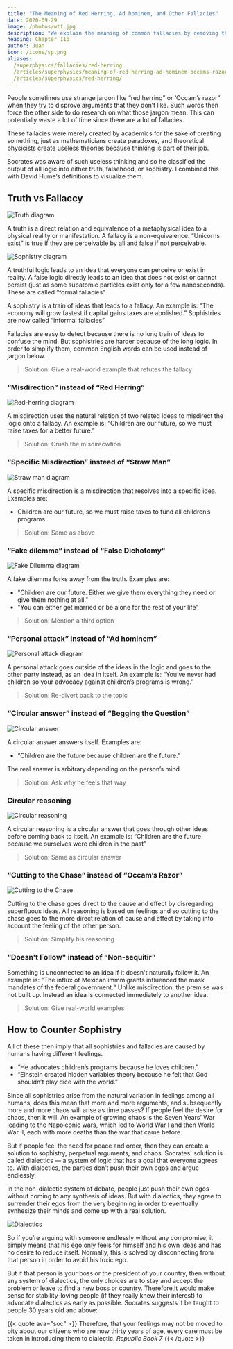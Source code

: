 ```yaml
---
title: "The Meaning of Red Herring, Ad hominem, and Other Fallacies"
date: 2020-09-29
image: /photos/wtf.jpg
description: "We explain the meaning of common fallacies by removing the jargon"
heading: Chapter 11b
author: Juan
icon: /icons/sp.png
aliases:
  /superphysics/fallacies/red-herring
  /articles/superphysics/meaning-of-red-herring-ad-hominem-occams-razor
  /articles/superphysics/red-herring/
---
```



People sometimes use strange jargon like “red herring” or ‘Occam’s razor” when they try to disprove arguments that they don’t like. Such words then force the other side to do research on what those jargon mean. This can potentially waste a lot of time since there are a lot of fallacies. 

These fallacies were merely created by academics for the sake of creating something, just as mathematicians create paradoxes, and theoretical physicists create useless theories because thinking is part of their job.

Socrates was aware of such useless thinking and so he classified the output of all logic into either truth, falsehood, or sophistry. I combined this with David Hume’s definitions to visualize them.


## Truth vs Fallaccy

![Truth diagram](/graphics/truth.jpg)
<!-- ![](https://sorasystem.sirv.com/graphics/f-truth.jpg) -->

<!-- https://sorasystem.sirv.com/graphics/f-actualmisdirection.jpg
https://sorasystem.sirv.com/graphics/f-attack.jpg
https://sorasystem.sirv.com/graphics/f-circ.jpg
https://sorasystem.sirv.com/graphics/f-circr.jpg
https://sorasystem.sirv.com/graphics/f-cut.jpg -->

A truth is a direct relation and equivalence of a metaphysical idea to a physical reality or manifestation. A fallacy is a non-equivalence. “Unicorns exist” is true if they are perceivable by all and false if not perceivable.

![Sophistry diagram](/graphics/logic/sophistry.jpg)

A truthful logic leads to an idea that everyone can perceive or exist in reality. A false logic directly leads to an idea that does not exist or cannot persist (just as some subatomic particles exist only for a few nanoseconds). These are called “formal fallacies”

A sophistry is a train of ideas that leads to a fallacy. An example is: “The economy will grow fastest if capital gains taxes are abolished.” Sophistries are now called “informal fallacies”

Fallacies are easy to detect because there is no long train of ideas to confuse the mind. But sophistries are harder because of the long logic. In order to simplify them, common English words can be used instead of jargon below.

> Solution: Give a real-world example that refutes the fallacy


### “Misdirection” instead of “Red Herring”

![Red-herring diagram](/graphics/misdirection.jpg)

A misdirection uses the natural relation of two related ideas to misdirect the logic onto a fallacy. An example is: “Children are our future, so we must raise taxes for a better future.”

> Solution: Crush the misdirecwtion


### “Specific Misdirection” instead of “Straw Man”

![Straw man diagram](https://sorasystem.sirv.com/graphics/f-actualmisdirection.jpg)

A specific misdirection is a misdirection that resolves into a specific idea. Examples are: 
- Children are our future, so we must raise taxes to fund all children’s programs.

> Solution: Same as above


### “Fake dilemma” instead of “False Dichotomy"

![Fake Dilemma diagram](/graphics/dilemma.jpg)

A fake dilemma forks away from the truth. Examples are: 
- "Children are our future. Either we give them everything they need or give them nothing at all." 
- "You can either get married or be alone for the rest of your life"

<!-- tu quoque --> 

> Solution: Mention a third option


### “Personal attack” instead of “Ad hominem”

![Personal attack diagram](https://sorasystem.sirv.com/graphics/f-attack.jpg)

A personal attack goes outside of the ideas in the logic and goes to the other party instead, as an idea in itself. An example is: “You’ve never had children so your advocacy against children’s programs is wrong.”

> Solution: Re-divert back to the topic


### “Circular answer” instead of “Begging the Question”

![Circular answer](https://sorasystem.sirv.com/graphics/f-circ.jpg)

A circular answer answers itself. Examples are: 
- “Children are the future because children are the future.” 

The real answer is arbitrary depending on the person’s mind.

> Solution: Ask why he feels that way


### Circular reasoning

![Circular reasoning](https://sorasystem.sirv.com/graphics/f-circr.jpg)

A circular reasoning is a circular answer that goes through other ideas before coming back to itself. An example is: “Children are the future because we ourselves were children in the past”

> Solution: Same as circular answer


### “Cutting to the Chase” instead of “Occam’s Razor”

![Cutting to the Chase](https://sorasystem.sirv.com/graphics/f-cut.jpg)

Cutting to the chase goes direct to the cause and effect by disregarding superfluous ideas. All reasoning is based on feelings and so cutting to the chase goes to the more direct relation of cause and effect by taking into account the feeling of the other person.

> Solution: Simplify his reasoning


### “Doesn't Follow" instead of “Non-sequitir”

Something is unconnected to an idea if it doesn't naturally follow it. An example is: "The influx of Mexican immmigrants influenced the mask mandates of the federal government.“ Unlike misdirection, the premise was not built up. Instead an idea is connected immediately to another idea.

> Solution: Give real-world examples


## How to Counter Sophistry

All of these then imply that all sophistries and fallacies are caused by humans having different feelings.
- “He advocates children’s programs because he loves children.”
- “Einstein created hidden variables theory because he felt that God shouldn’t play dice with the world.”

Since all sophistries arise from the natural variation in feelings among all humans, does this mean that more and more arguments, and subsequently more and more chaos will arise as time passes? If people feel the desire for chaos, then it will. An example of growing chaos is the Seven Years’ War leading to the Napoleonic wars, which led to World War I and then World War II, each with more deaths than the war that came before.

But if people feel the need for peace and order, then they can create a solution to sophistry, perpetual arguments, and chaos. Socrates' solution is called dialectics — a system of logic that has a goal that everyone agrees to. With dialectics, the parties don’t push their own egos and argue endlessly. 

In the non-dialectic system of debate, people just push their own egos without coming to any synthesis of ideas. But with dialectics, they agree to surrender their egos from the very beginning in order to eventually synhesize their minds and come up with a real solution.

![Dialectics](https://sorasystem.sirv.com/graphics/dia.jpg)


So if you’re arguing with someone endlessly without any compromise, it simply means that his ego only feels for himself and his own ideas and has no desire to reduce itself. Normally, this is solved by disconnecting from that person in order to avoid his toxic ego. 

But if that person is your boss or the president of your country, then without any system of dialectics, the only choices are to stay and accept the problem or leave to find a new boss or country. Therefore,it would make sense for stability-loving people (if they really knew their interest) to advocate dialectics as early as possible. Socrates suggests it be taught to people 30 years old and above:


{{< quote ava="soc" >}}
Therefore, that your feelings may not be moved to pity about our citizens who are now thirty years of age, every care must be taken in introducing them to dialectic. 
<cite>Republic Book 7</cite>
{{< /quote >}}
